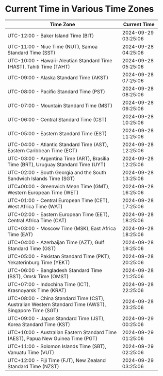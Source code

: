 # Current Time in Various Time Zones

| Time Zone | Current Time |
|-----------|--------------|
| UTC-12:00 - Baker Island Time (BIT) | 2024-09-29 03:25:06 |
| UTC-11:00 - Niue Time (NUT), Samoa Standard Time (SST) | 2024-09-28 04:25:06 |
| UTC-10:00 - Hawaii-Aleutian Standard Time (HAST), Tahiti Time (TAHT) | 2024-09-28 05:25:06 |
| UTC-09:00 - Alaska Standard Time (AKST) | 2024-09-28 07:25:06 |
| UTC-08:00 - Pacific Standard Time (PST) | 2024-09-28 08:25:06 |
| UTC-07:00 - Mountain Standard Time (MST) | 2024-09-28 09:25:06 |
| UTC-06:00 - Central Standard Time (CST) | 2024-09-28 10:25:06 |
| UTC-05:00 - Eastern Standard Time (EST) | 2024-09-28 11:25:06 |
| UTC-04:00 - Atlantic Standard Time (AST), Eastern Caribbean Time (ECT) | 2024-09-28 12:25:06 |
| UTC-03:00 - Argentina Time (ART), Brasília Time (BRT), Uruguay Standard Time (UYT) | 2024-09-28 12:25:06 |
| UTC-02:00 - South Georgia and the South Sandwich Islands Time (SGT) | 2024-09-28 13:25:06 |
| UTC±00:00 - Greenwich Mean Time (GMT), Western European Time (WET) | 2024-09-28 16:25:06 |
| UTC+01:00 - Central European Time (CET), West Africa Time (WAT) | 2024-09-28 17:25:06 |
| UTC+02:00 - Eastern European Time (EET), Central Africa Time (CAT) | 2024-09-28 18:25:06 |
| UTC+03:00 - Moscow Time (MSK), East Africa Time (EAT) | 2024-09-28 18:25:06 |
| UTC+04:00 - Azerbaijan Time (AZT), Gulf Standard Time (GST) | 2024-09-28 19:25:06 |
| UTC+05:00 - Pakistan Standard Time (PKT), Yekaterinburg Time (YEKT) | 2024-09-28 20:25:06 |
| UTC+06:00 - Bangladesh Standard Time (BST), Omsk Time (OMST) | 2024-09-28 21:25:06 |
| UTC+07:00 - Indochina Time (ICT), Krasnoyarsk Time (KRAT) | 2024-09-28 22:25:06 |
| UTC+08:00 - China Standard Time (CST), Australian Western Standard Time (AWST), Singapore Time (SGT) | 2024-09-28 23:25:06 |
| UTC+09:00 - Japan Standard Time (JST), Korea Standard Time (KST) | 2024-09-29 00:25:06 |
| UTC+10:00 - Australian Eastern Standard Time (AEST), Papua New Guinea Time (PGT) | 2024-09-29 01:25:06 |
| UTC+11:00 - Solomon Islands Time (SBT), Vanuatu Time (VUT) | 2024-09-29 02:25:06 |
| UTC+12:00 - Fiji Time (FJT), New Zealand Standard Time (NZST) | 2024-09-29 03:25:06 |
